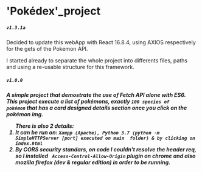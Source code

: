 <h1>'Pokédex'_project</h1>

<h5><code>v1.3.1a</code></h5>

Decided to update this webApp with React 16.8.4, using AXIOS respectively for the gets of the Pokemon API.

I started already to separate the whole project into differents files, paths and using a re-usable structure for this framework.

<h5><code>v1.0.0</code><h5>

A simple project that demostrate the use of Fetch API alone with ES6. This project execute a list of pokémons, exactly <code>100 species of pokémon</code> that has a card designed details section once you click on the pokémon img.

<ol>
  <strong>There is also 2 details:</strong>
  <li>
    It can be run on: <code>Xampp (Apache), Python 3.7 (<strong>python -m SimpleHTTPServer [port]</strong> executed on main  folder) & by clicking on index.html</code>
  </li>
  <li>By CORS security standars, on code I couldn't resolve the header req, so I installed <code> Access-Control-Allow-Origin</code> plugin on chrome and also mozilla firefox (dev & regular edition) in order to be running.</li>
</ol>
